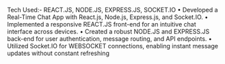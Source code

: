 Tech Used:-  REACT.JS, NODE.JS, EXPRESS.JS, SOCKET.IO 
• Developed a Real-Time Chat App with React.js, Node.js, Express.js, and Socket.IO. 
• Implemented a responsive REACT.JS front-end for an intuitive chat interface across devices. 
• Created a robust NODE.JS and EXPRESS.JS back-end for user authentication, message routing, and API endpoints. 
• Utilized Socket.IO for WEBSOCKET connections, enabling instant message updates without constant refreshing
